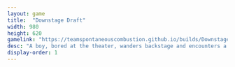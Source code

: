 ```yaml
---
layout: game
title:  "Downstage Draft"
width: 980
height: 620
gamelink: "https://teamspontaneouscombustion.github.io/builds/Downstage Draft/"
desc: "A boy, bored at the theater, wanders backstage and encounters a different kind of challenge"
display-order: 1
---
```

